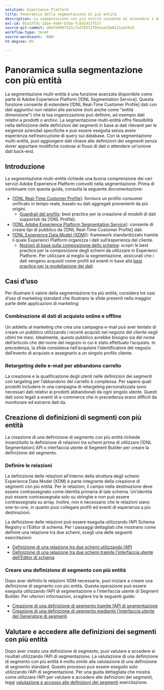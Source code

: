 ```yaml
---
solution: Experience Platform
title: Panoramica della segmentazione di più entità
description: La segmentazione con più entità consente di estendere i dati del profilo con dati aggiuntivi basati su prodotti, archivi o altre classi non di profilo. Una volta effettuata la connessione, i dati provenienti da classi aggiuntive diventano disponibili come se fossero nativi per lo schema Profilo.
exl-id: 01a37fdc-2abe-4a84-b7da-fcbd141ff51f
source-git-commit: dbb7e0987521c7a2f6512f05eaa19e0121aa34c6
workflow-type: tm+mt
source-wordcount: '689'
ht-degree: 0%

---
```


# Panoramica sulla segmentazione con più entità

La segmentazione multi-entità è una funzione avanzata disponibile come parte di Adobe Experience Platform [!DNL Segmentation Service]. Questa funzione consente di estendere [!DNL Real-Time Customer Profile] dati con dati aggiuntivi non relativi alle persone (noti anche come &quot;entità dimensione&quot;) che la tua organizzazione può definire, ad esempio dati relativi a prodotti o archivi. La segmentazione multi-entità offre flessibilità nella definizione delle definizioni dei segmenti in base ai dati rilevanti per le esigenze aziendali specifiche e può essere eseguita senza avere esperienza nell’esecuzione di query sui database. Con la segmentazione multi-entità, puoi aggiungere dati chiave alle definizioni dei segmenti senza dover apportare modifiche costose ai flussi di dati o attendere un’unione dati back-end.

## Introduzione

La segmentazione multi-entità richiede una buona comprensione dei vari servizi Adobe Experience Platform coinvolti nella segmentazione. Prima di continuare con questa guida, consulta la seguente documentazione:

* [[!DNL Real-Time Customer Profile]](../profile/home.md): fornisce un profilo consumer unificato in tempo reale, basato su dati aggregati provenienti da più origini.
   * [Guardrail del profilo](../profile/guardrails.md): best practice per la creazione di modelli di dati supportati da [!DNL Profile].
* [[!DNL Adobe Experience Platform Segmentation Service]](./home.md): consente di creare tipi di pubblico da [!DNL Real-Time Customer Profile] dati.
* [[!DNL Experience Data Model (XDM)]](../xdm/home.md): framework standardizzato tramite il quale Experienci Platform organizza i dati sull’esperienza del cliente.
   * [Nozioni di base sulla composizione dello schema](../xdm/schema/composition.md#union): scopri le best practice per la composizione degli schemi da utilizzare in Experienci Platform. Per utilizzare al meglio la segmentazione, assicurati che i dati vengano acquisiti come profili ed eventi in base alla [best practice per la modellazione dei dati](../xdm/schema/best-practices.md).

## Casi d’uso

Per illustrare il valore della segmentazione tra più entità, considera tre casi d’uso di marketing standard che illustrano le sfide presenti nella maggior parte delle applicazioni di marketing:

### Combinazione di dati di acquisto online e offline

Un addetto al marketing che crea una campagna e-mail può aver tentato di creare un pubblico utilizzando i recenti acquisti nel negozio del cliente negli ultimi tre mesi. Idealmente, questo pubblico avrebbe bisogno sia del nome dell’articolo che del nome del negozio in cui è stato effettuato l’acquisto. In precedenza, la sfida consisteva nell’acquisire l’identificatore del negozio dall’evento di acquisto e assegnarlo a un singolo profilo cliente.

### Retargeting delle e-mail per abbandono carrello

La creazione e la qualificazione degli utenti nelle definizioni dei segmenti con targeting per l’abbandono del carrello è complessa. Per sapere quali prodotti includere in una campagna di retargeting personalizzata sono necessari dati relativi ai prodotti abbandonati da ogni singolo utente. Questi dati sono legati a eventi di e-commerce che in precedenza erano difficili da monitorare ed estrarre dati da.

## Creazione di definizioni di segmenti con più entità

La creazione di una definizione di segmento con più entità richiede innanzitutto la definizione di relazioni tra schemi prima di utilizzare [!DNL Segmentation] API o interfaccia utente di Segment Builder per creare la definizione del segmento.

### Definire le relazioni

La definizione delle relazioni all’interno della struttura degli schemi Experience Data Model (XDM) è parte integrante della creazione di segmenti con più entità. Per le relazioni, il campo nella destinazione deve essere contrassegnato come identità primaria di tale schema. Un’identità può essere contrassegnata solo su stringhe e non può essere contrassegnata su array. Inoltre, non è necessario che le relazioni siano one-to-one, in quanto puoi collegare profili ed eventi di esperienza a più destinazioni.

La definizione delle relazioni può essere eseguita utilizzando l’API Schema Registry o l’Editor di schema. Per i passaggi dettagliati che mostrano come definire una relazione tra due schemi, scegli una delle seguenti esercitazioni:

* [Definizione di una relazione tra due schemi utilizzando l’API](../xdm/tutorials/relationship-api.md)
* [Definizione di una relazione tra due schemi tramite l’interfaccia utente dell’Editor di schema](../xdm/tutorials/relationship-ui.md)

### Creare una definizione di segmento con più entità

Dopo aver definito le relazioni XDM necessarie, puoi iniziare a creare una definizione di segmento con più entità. Questa operazione può essere eseguita utilizzando l’API di segmentazione o l’interfaccia utente di Segment Builder. Per ulteriori informazioni, scegliere tra le seguenti guide:

* [Creazione di una definizione di segmento tramite l’API di segmentazione](./tutorials/create-a-segment.md)
* [Creazione di una definizione di segmento mediante l’interfaccia utente del Generatore di segmenti](./ui/overview.md)

## Valutare e accedere alle definizioni dei segmenti con più entità

Dopo aver creato una definizione di segmento, puoi valutare e accedere ai risultati utilizzando l’API di segmentazione. La valutazione di una definizione di segmento con più entità è molto simile alla valutazione di una definizione di segmento standard. Questo processo può essere eseguito solo utilizzando l’API di segmentazione. Per una guida dettagliata che mostra come utilizzare l’API per valutare e accedere alle definizioni dei segmenti, leggi [valutazione e accesso alle definizioni dei segmenti](./tutorials/evaluate-a-segment.md) esercitazione.
